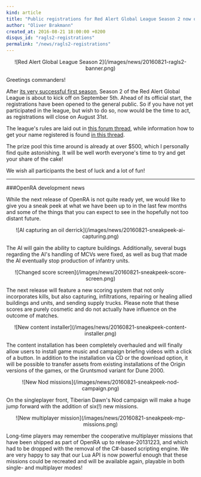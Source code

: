 ```yaml
---
kind: article
title: "Public registrations for Red Alert Global League Season 2 now open!"
author: "Oliver Brakmann"
created_at: 2016-08-21 18:00:00 +0200
disqus_id: "ragls2-registrations"
permalink: "/news/ragls2-registrations"
---
```


<div style="text-align:center" markdown="1">
![Red Alert Global League Season 2](/images/news/20160821-ragls2-banner.png)
</div>

Greetings commanders!

After [its very successful first season](/news/ragl-season1-conclusion), Season 2 of the Red Alert Global League is about to kick off on September 5th. Ahead of its official start, the registrations have been opened to the general public. So if you have not yet participated in the league, but wish to do so, now would be the time to act, as registrations will close on August 31st.

The league's rules are laid out in [this forum thread](http://www.sleipnirstuff.com/forum/viewtopic.php?f=82&t=19750), while information how to get your name registered is found [in this thread](http://www.sleipnirstuff.com/forum/viewtopic.php?f=82&t=19734).

The prize pool this time around is already at over $500, which I personally find quite astonishing. It will be well worth everyone's time to try and get your share of the cake!

We wish all participants the best of luck and a lot of fun!

<hr/>
###OpenRA development news

While the next release of OpenRA is not quite ready yet, we would like to give you a sneak peek at what we have been up to in the last few months and some of the things that you can expect to see in the hopefully not too distant future.

<div style="text-align:center" markdown="1">
![AI capturing an oil derrick](/images/news/20160821-sneakpeek-ai-capturing.png)
</div>

The AI will gain the ability to capture buildings. Additionally, several bugs regarding the AI's handling of MCVs were fixed, as well as bug that made the AI eventually stop production of infantry units.

<div style="text-align:center" markdown="1">
![Changed score screen](/images/news/20160821-sneakpeek-score-screen.png)
</div>

The next release will feature a new scoring system that not only incorporates kills, but also capturing, infiltrations, repairing or healing allied buildings and units, and sending supply trucks. Please note that these scores are purely cosmetic and do not actually have influence on the outcome of matches.

<div style="text-align:center" markdown="1">
![New content installer](/images/news/20160821-sneakpeek-content-installer.png)
</div>

The content installation has been completely overhauled and will finally allow users to install game music and campaign briefing videos with a click of a button. In addition to the installation via CD or the download option, it will be possible to transfer assets from existing installations of the Origin versions of the games, or the Gruntsmod variant for Dune 2000.

<div style="text-align:center" markdown="1">
![New Nod missions](/images/news/20160821-sneakpeek-nod-campaign.png)
</div>

On the singleplayer front, Tiberian Dawn's Nod campaign will make a huge jump forward with the addition of six(!) new missions.

<div style="text-align:center" markdown="1">
![New multiplayer mission](/images/news/20160821-sneakpeek-mp-missions.png)
</div>

Long-time players may remember the cooperative multiplayer missions that have been shipped as part of OpenRA up to release-20131223, and which had to be dropped with the removal of the C#-based scripting engine. We are very happy to say that our Lua API is now powerful enough that these missions could be recreated and will be available again, playable in both single- and multiplayer modes!
